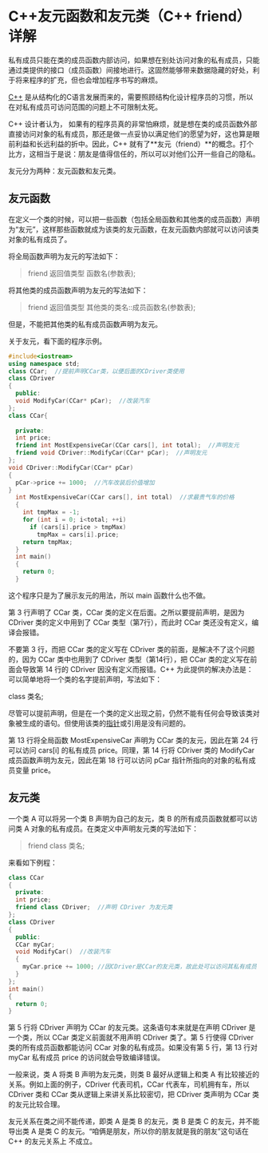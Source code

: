 # C++友元函数和友元类（C++ friend）详解

私有成员只能在类的成员函数内部访问，如果想在别处访问对象的私有成员，只能通过类提供的接口（成员函数）间接地进行。这固然能够带来数据隐藏的好处，利于将来程序的扩充，但也会增加程序书写的麻烦。

[C++](http://c.biancheng.net/cplus/) 是从结构化的C语言发展而来的，需要照顾结构化设计程序员的习惯，所以在对私有成员可访问范围的问题上不可限制太死。

C++ 设计者认为， 如果有的程序员真的非常怕麻烦，就是想在类的成员函数外部直接访问对象的私有成员，那还是做一点妥协以满足他们的愿望为好，这也算是眼前利益和长远利益的折中。因此，C++ 就有了**友元（friend）**的概念。打个比方，这相当于是说：朋友是值得信任的，所以可以对他们公开一些自己的隐私。

友元分为两种：友元函数和友元类。

## 友元函数

在定义一个类的时候，可以把一些函数（包括全局函数和其他类的成员函数）声明为“友元”，这样那些函数就成为该类的友元函数，在友元函数内部就可以访问该类对象的私有成员了。

将全局函数声明为友元的写法如下：

> friend  返回值类型  函数名(参数表);

将其他类的成员函数声明为友元的写法如下：

> friend  返回值类型  其他类的类名::成员函数名(参数表);

但是，不能把其他类的私有成员函数声明为友元。

关于友元，看下面的程序示例。

```c++
#include<iostream>
using namespace std;
class CCar;  //提前声明CCar类，以便后面的CDriver类使用
class CDriver
{
  public:    
  void ModifyCar(CCar* pCar);  //改装汽车
};
class CCar{
  
  private:    
  int price;    
  friend int MostExpensiveCar(CCar cars[], int total);  //声明友元    
  friend void CDriver::ModifyCar(CCar* pCar);  //声明友元
};
void CDriver::ModifyCar(CCar* pCar)
{    
  pCar->price += 1000;  //汽车改装后价值增加
}
  int MostExpensiveCar(CCar cars[], int total)  //求最贵气车的价格
  {    
    int tmpMax = -1;    
    for (int i = 0; i<total; ++i)        
      if (cars[i].price > tmpMax)           
        tmpMax = cars[i].price;    
    return tmpMax;
  }
  int main()
  {    
    return 0;
  }
```

这个程序只是为了展示友元的用法，所以 main 函数什么也不做。

第 3 行声明了 CCar 类，CCar 类的定义在后面。之所以要提前声明，是因为 CDriver 类的定义中用到了 CCar 类型（第7行），而此时 CCar 类还没有定义，编译会报错。

不要第 3 行，而把 CCar 类的定义写在 CDriver 类的前面，是解决不了这个问题的，因为 CCar 类中也用到了 CDriver 类型（第14行），把 CCar 类的定义写在前面会导致第 14 行的 CDriver 因没有定义而报错。C++ 为此提供的解决办法是：可以简单地将一个类的名字提前声明，写法如下：

class 类名;

尽管可以提前声明，但是在一个类的定义出现之前，仍然不能有任何会导致该类对象被生成的语句。但使用该类的[指针](http://c.biancheng.net/c/80/)或引用是没有问题的。

第 13 行将全局函数 MostExpensiveCar 声明为 CCar 类的友元，因此在第 24 行可以访问 cars[i] 的私有成员 price。同理，第 14 行将 CDriver 类的 ModifyCar 成员函数声明为友元，因此在第 18 行可以访问 pCar 指针所指向的对象的私有成员变量 price。

## 友元类

一个类 A 可以将另一个类 B 声明为自己的友元，类 B 的所有成员函数就都可以访问类 A 对象的私有成员。在类定义中声明友元类的写法如下：

> friend class 类名;

来看如下例程：

```c++
class CCar
{
  private:    
  int price;    
  friend class CDriver;  //声明 CDriver 为友元类
};
class CDriver
{
  public:    
  CCar myCar;    
  void ModifyCar()  //改装汽车    
  {        
    myCar.price += 1000; //因CDriver是CCar的友元类，故此处可以访问其私有成员    
  }
};
int main()
{   
  return 0;
}
```

第 5 行将 CDriver 声明为 CCar 的友元类。这条语句本来就是在声明 CDriver 是一个类，所以 CCar 类定义前面就不用声明 CDriver 类了。第 5 行使得 CDriver 类的所有成员函数都能访问 CCar 对象的私有成员。如果没有第 5 行，第 13 行对 myCar 私有成员 price 的访问就会导致编译错误。

一般来说，类 A 将类 B 声明为友元类，则类 B 最好从逻辑上和类 A 有比较接近的关系。例如上面的例子，CDriver 代表司机，CCar 代表车，司机拥有车，所以 CDriver 类和 CCar 类从逻辑上来讲关系比较密切，把 CDriver 类声明为 CCar 类的友元比较合理。

友元关系在类之间不能传递，即类 A 是类 B 的友元，类 B 是类 C 的友元，并不能导出类 A 是类 C 的友元。“咱俩是朋友，所以你的朋友就是我的朋友”这句话在 C++ 的友元关系上 不成立。